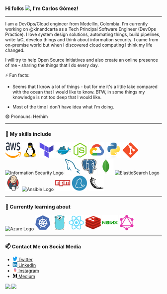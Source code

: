 ### Hi folks <img src="https://raw.githubusercontent.com/MartinHeinz/MartinHeinz/master/wave.gif" width="30px">, I'm Carlos Gómez!

---

I am a DevOps/Cloud engineer from Medellín, Colombia. I'm currently working on @kinandcarta as a Tech Principal Software Engineer (DevOps Practice). I love system design solutions, automating things, build pipelines, write IaC, develop things and think about information security. I came from on-premise world but when I discovered cloud computing I think my life changed.  

I will try to help Open Source initiatives and also create an online presence of me - sharing the things that I do every day.  

⚡ Fun facts:

- Seems that I know a lot of things - but for me it's a little lake compared with the ocean that I would like to know. BTW, in some things my knowledge is not too deep that I would like.

- Most of the time I don't have idea what I'm doing.  

😄 Pronouns: He/him

---

### 🔭 My skills include

<img src="assets/aws.svg" alt="AWS Logo" width="50" height="50"/> <img src="assets/linux.svg" alt="Linux Logo" width="50" height="50"/> <img src="assets/terraform.svg" alt="Terraform Logo" width="50" height="50"/> <img src="assets/docker.svg" alt="Docker Logo" width="50" height="50"/> <img src="assets/nodejs.svg" alt="NodeJS Logo" width="50" height="50"/> <img src="assets/gcp.svg" alt="GCP Logo" width="50" height="50"/> <img src="assets/python.svg" alt="Python Logo" width="50" height="50"/> <img src="assets/git.svg" alt="Git Logo" width="50" height="50"/> <img src="https://cdn.worldvectorlogo.com/logos/information-security.svg" alt="Information Security Logo" width="50" height="50"/> <img src="assets/mysql.svg" alt="MySQL Logo" width="50" height="50"/> <img src="assets/postgresql.svg" alt="PostgreSQL Logo" width="50" height="50"/> <img src="assets/mongodb.svg" alt="MongoDB Logo" width="50" height="50"/> <img src="https://cdn.worldvectorlogo.com/logos/elasticsearch.svg" alt="ElasticSearch Logo" width="50" height="50"/> <img src="assets/jenkins.svg" alt="Jenkins Logo" width="50" height="50"/> <img src="https://cdn.worldvectorlogo.com/logos/ansible.svg" alt="Ansible Logo" width="50" height="50"/> <img src="assets/npm.svg" alt="NPM Logo" width="50" height="50"/> <img src="assets/yarn.svg" alt="Yarn Logo" width="50" height="50"/> <img src="assets/flask.svg" alt="Flask Logo" width="50" height="50"/> 


---

### 🌱 Currently learning about

<img src="https://cdn.worldvectorlogo.com/logos/azure-1.svg" alt="Azure Logo" width="50" height="50"/> <img src="assets/k8s.svg" alt="Kubernetes Logo" width="50" height="50"/> <img src="assets/go.svg" alt="Go Logo" width="50" height="50"/> <img src="assets/react.svg" alt="React Logo" width="50" height="50"/> <img src="assets/redis.svg" alt="Redis Logo" width="50" height="50"/> <img src="assets/nginx.svg" alt="Nginx Logo" width="50" height="50"/> <img src="assets/graphql.svg" alt="GraphQL Logo" width="50" height="50"/>

---

### 📫 Contact Me on Social Media
- [<img src="assets/twitter.svg" alt="Twitter Logo" width="15" height="15"/> Twitter](https://twitter.com/cmgomezm15)
- [<img src="assets/linkedin.svg" alt="LinkedIn Logo" width="15" height="15"/> LinkedIn](https://www.linkedin.com/in/cmgomezm15/)
- [<img src="assets/instagram.svg" alt="Instagram Logo" width="15" height="15"/> Instagram](http://instagram.com/cmgomezm15)
- [<img src="assets/medium.png" alt="Medium Logo" width="15" height="15"/> Medium](https://medium.com/@cmgomezm15)

<a href="https://github.com/anuraghazra/github-readme-stats">
  <img align="center" src="https://github-readme-stats.vercel.app/api?username=cmgm15&show_icons=true" />
</a>
<a href="https://github.com/anuraghazra/convoychat">
  <img align="center" src="https://github-readme-stats.vercel.app/api/top-langs/?username=cmgm15&layout=compact" />
</a>
